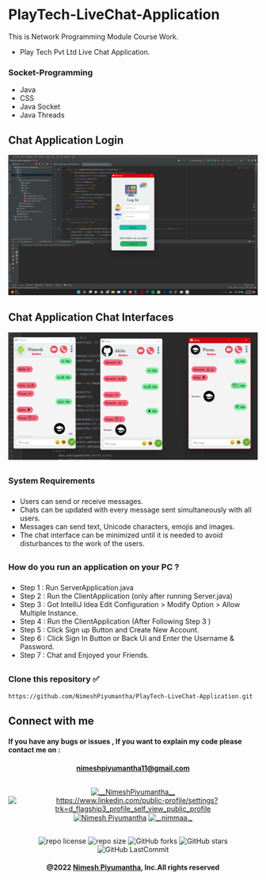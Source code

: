 # PlayTech-LiveChat-Application
This is Network Programming Module Course Work.
* Play Tech Pvt Ltd Live Chat Application.

### Socket-Programming
* Java
* CSS
* Java Socket
* Java Threads


## Chat Application  Login
![alt text](https://github.com/NimeshPiyumantha/PlayTech-LiveChat-Application/blob/master/src/com/PlayTechPvtLtd/LiveChatApplication/view/assests/screenshorts/login.png)
##

## Chat Application Chat Interfaces
![alt text](https://github.com/NimeshPiyumantha/PlayTech-LiveChat-Application/blob/master/src/com/PlayTechPvtLtd/LiveChatApplication/view/assests/screenshorts/chat.png)
##

### System Requirements
###
* Users can send or receive messages.
* Chats can be updated with every message sent simultaneously with all users.
* Messages can send text, Unicode characters, emojis and images.
* The chat interface can be minimized until it is needed to avoid disturbances to the work of the
  users.
##


### How do you run an application on your PC ?
###
* Step 1 : Run ServerApplication.java
* Step 2 : Run the ClientApplication (only after running Server.java)
* Step 3 : Got IntelliJ Idea Edit Configuration > Modify Option > Allow Multiple Instance.
* Step 4 : Run the ClientApplication (After Following Step 3 )
* Step 5 : Click Sign up Button and Create New Account.
* Step 6 : Click Sign In Button or Back Ui and Enter the Username & Password.
* Step 7 : Chat and Enjoyed your Friends.
##

###  
### Clone this repository ✅
```md
https://github.com/NimeshPiyumantha/PlayTech-LiveChat-Application.git
```
##  Connect with me
#### If you have any bugs or issues , If you want to explain my code please contact me on :
<div align="center">

#### nimeshpiyumantha11@gmail.com
</div>

##
<p align="center">
<a href="https://twitter.com/NPiyumantha60"><img align="center" src="https://raw.githubusercontent.com/rahuldkjain/github-profile-readme-generator/master/src/images/icons/Social/twitter.svg" alt="__NimeshPiyumantha__" height="30" width="40" /></a>
<a href="https://www.linkedin.com/in/nimesh-piyumantha-33736a222" target="blank"><img align="center" src="https://raw.githubusercontent.com/rahuldkjain/github-profile-readme-generator/master/src/images/icons/Social/linked-in-alt.svg" alt="https://www.linkedin.com/public-profile/settings?trk=d_flagship3_profile_self_view_public_profile" height="30" width="40" /></a>
<a href="https://www.facebook.com/profile.php?id=100025931563090" target="blank"><img align="center" src="https://raw.githubusercontent.com/rahuldkjain/github-profile-readme-generator/master/src/images/icons/Social/facebook.svg" alt="Nimesh Piyumantha" height="30" width="40" /></a>
<a href="https://www.instagram.com/_.nimmaa._/" target="blank"><img align="center" src="https://raw.githubusercontent.com/rahuldkjain/github-profile-readme-generator/master/src/images/icons/Social/instagram.svg" alt="_.nimmaa._" height="30" width="40" /></a>
</p>

##
<div align="center">

![repo license](https://img.shields.io/github/license/NimeshPiyumantha/PlayTech-LiveChat-Application?&labelColor=black&color=3867d6&style=for-the-badge)
![repo size](https://img.shields.io/github/repo-size/NimeshPiyumantha/PlayTech-LiveChat-Application?label=Repo%20Size&style=for-the-badge&labelColor=black&color=20bf6b)
![GitHub forks](https://img.shields.io/github/forks/NimeshPiyumantha/PlayTech-LiveChat-Application?&labelColor=black&color=0fb9b1&style=for-the-badge)
![GitHub stars](https://img.shields.io/github/stars/NimeshPiyumantha/PlayTech-LiveChat-Application?&labelColor=black&color=f7b731&style=for-the-badge)
![GitHub LastCommit](https://img.shields.io/github/last-commit/NimeshPiyumantha/PlayTech-LiveChat-Application?logo=github&labelColor=black&color=d1d8e0&style=for-the-badge)
</div>

<div align="center">

#### @2022 [Nimesh Piyumantha](https://github.com/NimeshPiyumantha/), Inc.All rights reserved
</div>
